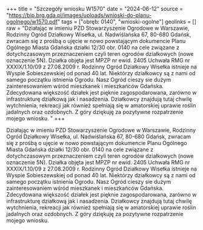 +++
title = "Szczegóły wniosku W1570"
date = "2024-06-12"
source = "https://bip.brg.gda.pl/images/uploads/wnioski-do-planu-ogolnego/w1570.pdf"
tags = ["obręb: 0140", "wnioski-ogolne"]
geolinks = []
raw = "Działając w imieniu PZD Stowarzyszenie Ogrodowe w Warszawie, Rodzinny Ogród Działkowy Wisełka, ul. Nadwiślańska 67, 80-680 Gdańsk, zwracam się z prośbą o ujęcie w nowo powstającym dokumencie Planu Ogólnego Miasta Gdańska działki 12/30 obr. 0140 na cele związane z dotychczasowym przeznaczeniem czyli teren ogrodów działkowych (nowe oznaczenie 5N). Działka objęta jest MPZP nr ewid. 2405 Uchwała RMG nr XXXIX/1.10/09 z 27.08.2009 r. Rodzinny Ogród Działkowy Wisełka istnieje na Wyspie Sobieszewskiej od ponad 40 lat. Niektórzy działkowcy są z nami od samego początku istnienia Ogrodu. Nasz Ogród cieszy sie dużym zainteresowaniem wśród mieszkanek i mieszkańców Gdańska. Zdecydowana większość działek jest pięknie zagospodarowana, zarówno w infrastrukturę działkową jak i nasadzenia. Działkowcy znajdują tutaj chwilę wytchnienia, rekreacji jak również spełniają się w amatorskiej uprawie roślin jadalnych oraz ozdobnych. Z góry dziękuję za pozytywne rozpatrzenie mojego wniosku. "
+++

Działając w imieniu PZD Stowarzyszenie Ogrodowe w Warszawie, Rodzinny Ogród
Działkowy Wisełka, ul. Nadwiślańska 67, 80-680 Gdańsk, zwracam się z prośbą o ujęcie w nowo
powstającym dokumencie Planu Ogólnego Miasta Gdańska działki 12/30 obr. 0140 na cele
związane z dotychczasowym przeznaczeniem czyli teren ogrodów działkowych (nowe
oznaczenie 5N). Działka objęta jest MPZP nr ewid. 2405 Uchwała RMG nr XXXIX/1.10/09 z
27.08.2009 r. Rodzinny Ogród Działkowy Wisełka istnieje na Wyspie Sobieszewskiej od ponad 40
lat. Niektórzy działkowcy są z nami od samego początku istnienia Ogrodu. Nasz Ogród cieszy sie
dużym zainteresowaniem wśród mieszkanek i mieszkańców Gdańska. Zdecydowana większość
działek jest pięknie zagospodarowana, zarówno w infrastrukturę działkową jak i nasadzenia.
Działkowcy znajdują tutaj chwilę wytchnienia, rekreacji jak również spełniają się w amatorskiej
uprawie roślin jadalnych oraz ozdobnych. Z góry dziękuję za pozytywne rozpatrzenie mojego
wniosku.




